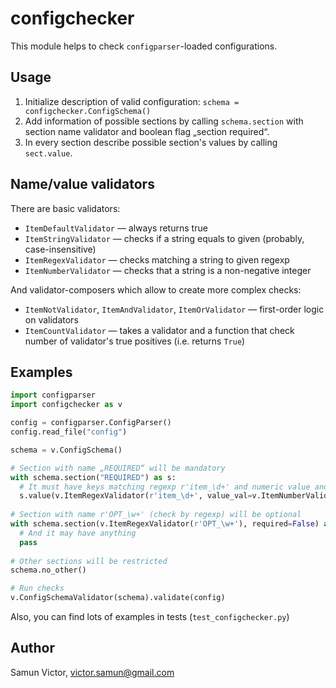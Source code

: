 # configchecker
This module helps to check `configparser`-loaded configurations.

## Usage

1. Initialize description of valid configuration:
   `schema = configchecker.ConfigSchema()`
2. Add information of possible sections by calling `schema.section` with section name validator and boolean flag „section required“.
3. In every section describe possible section's values by calling `sect.value`.

## Name/value validators

There are basic validators:
* `ItemDefaultValidator` — always returns true
* `ItemStringValidator` — checks if a string equals to given (probably, case-insensitive)
* `ItemRegexValidator` — checks matching a string to given regexp
* `ItemNumberValidator` — checks that a string is a non-negative integer

And validator-composers which allow to create more complex checks:
* `ItemNotValidator`, `ItemAndValidator`, `ItemOrValidator` — first-order logic on validators
* `ItemCountValidator` — takes a validator and a function that check number of validator's true positives (i.e. returns `True`)

## Examples

```python
import configparser
import configchecker as v

config = configparser.ConfigParser()
config.read_file("config")

schema = v.ConfigSchema()

# Section with name „REQUIRED“ will be mandatory
with schema.section("REQUIRED") as s:
  # It must have keys matching regexp r'item_\d+' and numeric value and nothing more
  s.value(v.ItemRegexValidator(r'item_\d+', value_val=v.ItemNumberValidator()).no_other()
  
# Section with name r'OPT_\w+' (check by regexp) will be optional
with schema.section(v.ItemRegexValidator(r'OPT_\w+'), required=False) as s:
  # And it may have anything
  pass
  
# Other sections will be restricted
schema.no_other()

# Run checks
v.ConfigSchemaValidator(schema).validate(config)
```

Also, you can find lots of examples in tests (`test_configchecker.py`)


## Author

Samun Victor, victor.samun@gmail.com
